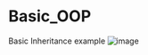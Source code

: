 # Basic_OOP
Basic Inheritance example
![image](https://user-images.githubusercontent.com/20764337/113413135-fa7b6600-93ca-11eb-91d4-6b1bd76dfd2b.png)

